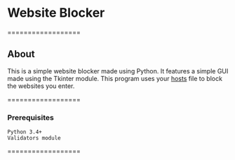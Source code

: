 # Website Blocker
==================
## About

This is a simple website blocker made using Python. It features a simple GUI made using the Tkinter module.
This program uses your [hosts](https://www.3essentials.com/what-is-a-hosts-file-and-how-do-you-edit-it/) file to block the websites you enter.

==================
### Prerequisites

```
Python 3.4+
Validators module
```
==================

